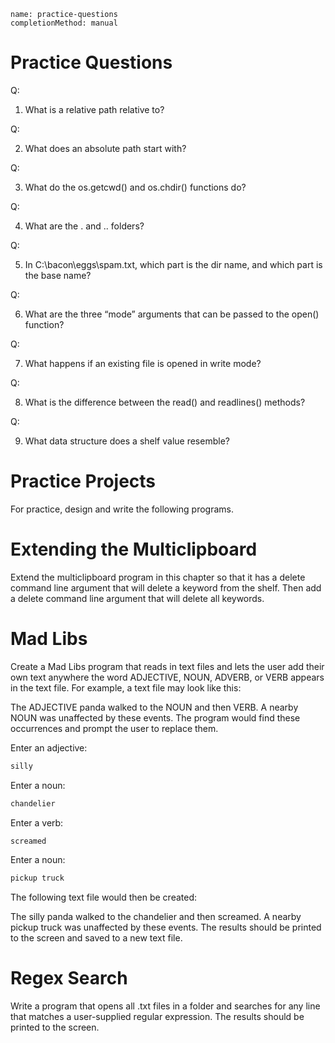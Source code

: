 ```ngMeta
name: practice-questions
completionMethod: manual
```
# Practice Questions

Q:

1. What is a relative path relative to?

Q:

2. What does an absolute path start with?

Q:

3. What do the os.getcwd() and os.chdir() functions do?

Q:

4. What are the . and .. folders?

Q:

5. In C:\bacon\eggs\spam.txt, which part is the dir name, and which part is the base name?

Q:

6. What are the three “mode” arguments that can be passed to the open() function?

Q:

7. What happens if an existing file is opened in write mode?

Q:

8. What is the difference between the read() and readlines() methods?

Q:

9. What data structure does a shelf value resemble?

# Practice Projects
For practice, design and write the following programs.

# Extending the Multiclipboard
Extend the multiclipboard program in this chapter so that it has a delete <keyword> command line argument that will delete a keyword from the shelf. Then add a delete command line argument that will delete all keywords.

# Mad Libs
Create a Mad Libs program that reads in text files and lets the user add their own text anywhere the word ADJECTIVE, NOUN, ADVERB, or VERB appears in the text file. For example, a text file may look like this:


The ADJECTIVE panda walked to the NOUN and then VERB. A nearby NOUN was
unaffected by these events.
The program would find these occurrences and prompt the user to replace them.


Enter an adjective:
```python
silly
```
Enter a noun:
```python
chandelier
```
Enter a verb:
```python
screamed
```
Enter a noun:
```python
pickup truck
```
The following text file would then be created:


The silly panda walked to the chandelier and then screamed. A nearby pickup
truck was unaffected by these events.
The results should be printed to the screen and saved to a new text file.

# Regex Search
Write a program that opens all .txt files in a folder and searches for any line that matches a user-supplied regular expression. The results should be printed to the screen.
